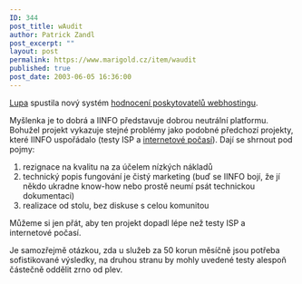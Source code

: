 ```yaml
---
ID: 344
post_title: wAudit
author: Patrick Zandl
post_excerpt: ""
layout: post
permalink: https://www.marigold.cz/item/waudit
published: true
post_date: 2003-06-05 16:36:00
---
```

<P><A href="http://www.lupa.cz/clanek.php3?show=2868">Lupa</A> spustila nový systém <A href="http://www.lupa.cz/waudit/">hodnocení poskytovatelů webhostingu</A>. </P>
<P>Myšlenka je to dobrá a IINFO představuje dobrou neutrální platformu. Bohužel projekt vykazuje stejné problémy jako podobné předchozí&#160;projekty, které IINFO uspořádalo (testy ISP a <A href="http://www.lupa.cz/pocasi/">internetové počasí</A>). Dají se shrnout pod pojmy:</P>
<OL>
<LI>rezignace na kvalitu na&#160;za účelem&#160;nízkých nákladů</LI>
<LI>technický popis fungování je čistý marketing (buď se IINFO bojí, že jí někdo ukradne know-how nebo prostě neumí psát technickou dokumentaci)</LI>
<LI>realizace od stolu, bez diskuse s&#160;celou komunitou</LI></OL>
<P>Můžeme si jen přát, aby ten projekt dopadl lépe než&#160;testy ISP a internetové&#160;počasí. </P>
<P>Je samozřejmě otázkou, zda u služeb za 50 korun měsíčně jsou potřeba sofistikované výsledky, na druhou stranu by mohly uvedené testy alespoň částečně oddělit zrno od plev.</P>
